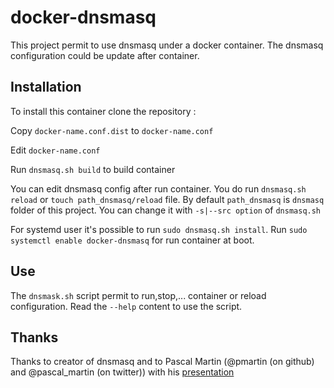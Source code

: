 docker-dnsmasq
==============

This project permit to use dnsmasq under a docker container.
The dnsmasq configuration could be update after container.

Installation
------------

To install this container clone the repository :

Copy `docker-name.conf.dist` to `docker-name.conf`

Edit `docker-name.conf`

Run `dnsmasq.sh build` to build container

You can edit dnsmasq config after run container. You do run `dnsmasq.sh reload` or `touch path_dnsmasq/reload` file. By default `path_dnsmasq` is `dnsmasq` folder of this project. You can change it with `-s|--src option` of `dnsmasq.sh`

For systemd user it's possible to run `sudo dnsmasq.sh install`. Run `sudo systemctl enable docker-dnsmasq` for run container at boot.

Use
---

The `dnsmask.sh` script permit to run,stop,... container or reload configuration. Read the `--help` content to use the script.

Thanks
------

Thanks to creator of dnsmasq and to Pascal Martin (@pmartin (on github) and @pascal_martin (on twitter)) with his [presentation](http://blog.pascal-martin.fr/public/slides-tea-dnsmasq/)

